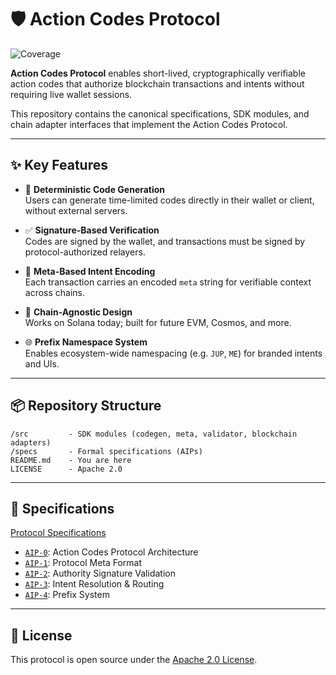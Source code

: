 # 🛡️ Action Codes Protocol

![Coverage](https://img.shields.io/badge/coverage-98%-brightgreen)

**Action Codes Protocol** enables short-lived, cryptographically verifiable action codes that authorize blockchain transactions and intents without requiring live wallet sessions.

This repository contains the canonical specifications, SDK modules, and chain adapter interfaces that implement the Action Codes Protocol.

---

## ✨ Key Features

- 🔐 **Deterministic Code Generation**  
  Users can generate time-limited codes directly in their wallet or client, without external servers.

- ✅ **Signature-Based Verification**  
  Codes are signed by the wallet, and transactions must be signed by protocol-authorized relayers.

- 🧩 **Meta-Based Intent Encoding**  
  Each transaction carries an encoded `meta` string for verifiable context across chains.

- 🧱 **Chain-Agnostic Design**  
  Works on Solana today; built for future EVM, Cosmos, and more.

- 🌐 **Prefix Namespace System**  
  Enables ecosystem-wide namespacing (e.g. `JUP`, `ME`) for branded intents and UIs.

---

## 📦 Repository Structure

```
/src         - SDK modules (codegen, meta, validator, blockchain adapters)
/specs       - Formal specifications (AIPs)
README.md    - You are here
LICENSE      - Apache 2.0
```

---

## 📄 Specifications

[Protocol Specifications](./specs/README.md)

- [`AIP-0`](./specs/aip-0.md): Action Codes Protocol Architecture
- [`AIP-1`](./specs/aip-1.md): Protocol Meta Format
- [`AIP-2`](./specs/aip-2.md): Authority Signature Validation
- [`AIP-3`](./specs/aip-3.md): Intent Resolution & Routing
- [`AIP-4`](./specs/aip-4.md): Prefix System

---

## 📜 License

This protocol is open source under the [Apache 2.0 License](./LICENSE).